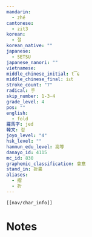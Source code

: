 ```yaml
---
mandarin:
  - zhé
cantonese:
  - zit3
korean:
  - 절
korean_native: ""
japanese:
  - SETSU
japanese_nanori: ""
vietnamese:
middle_chinese_initial: t͡ɕ
middle_chinese_final: iᴇt
stroke_count: "7"
radical: 手
skip_number: 1-3-4
grade_level: 4
pos: ""
english:
  - fold
羅馬字: jed
韓文: 젇
joyo_level: "4"
hsk_level: ""
hanmun_edu_level: 高等
danayo_id: 4115
mc_id: 830
graphemic_classification: 會意
stand_in: 折畳
aliases:
  - 摺
  - 折
---
```

```meta-bind-embed
[[nav/char_info]]
```

# Notes
